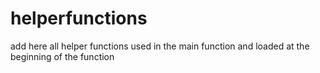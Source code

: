 # helperfunctions
add here all helper functions used in the main function and loaded at the beginning of the function
